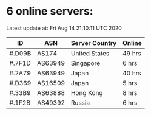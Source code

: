# 6 online servers:

Latest update at: Fri Aug 14 21:10:11 UTC 2020

| ID | ASN | Server Country | Online |
| -- | --- | -------------- | ------ |
| #.D09B | AS174 | United States | 49 hrs |
| #.7F1D | AS63949 | Singapore | 6 hrs |
| #.2A79 | AS63949 | Japan | 40 hrs |
| #.D369 | AS16509 | Japan | 5 hrs |
| #.33B9 | AS63888 | Hong Kong | 8 hrs |
| #.1F2B | AS49392 | Russia | 6 hrs |

